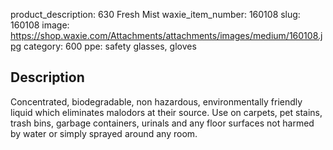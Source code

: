product_description: 630 Fresh Mist
waxie_item_number: 160108
slug: 160108
image: https://shop.waxie.com/Attachments/attachments/images/medium/160108.jpg
category: 600
ppe: safety glasses, gloves


## Description
Concentrated, biodegradable, non hazardous, environmentally friendly liquid which eliminates malodors at their source. Use on carpets, pet stains, trash bins, garbage containers, urinals and any floor surfaces not harmed by water or simply sprayed around any room.
